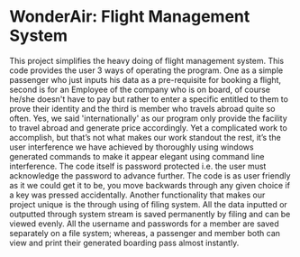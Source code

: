 # WonderAir: Flight Management System

This project simplifies the heavy doing of flight management system. This code provides the user 3 ways of operating the program. One as a simple passenger who just inputs his data as a pre-requisite for booking a flight, second is for an Employee of the company who is on board, of course he/she doesn't have to pay but rather to enter a specific entitled to them to prove their identity and the third is member who travels abroad quite so often. Yes, we said 'internationally' as our program only provide the facility to travel abroad and generate price accordingly.
Yet a complicated work to accomplish, but that’s not what makes our work standout the rest, it’s the user interference we have achieved by thoroughly using windows generated commands to make it appear elegant using command line interference.
The code itself is password protected i.e. the user must acknowledge the password to advance further. The code is as user friendly as it we could get it to be, you move backwards through any given choice if a key was pressed accidentally.
Another functionality that makes our project unique is the through using of filing system. All the data inputted or outputted through system stream is saved permanently by filing and can be viewed evenly. All the username and passwords for a member are saved separately on a file system; whereas, a passenger and member both can view and print their generated boarding pass almost instantly.
